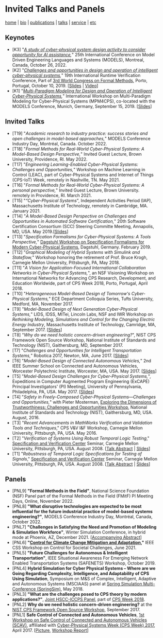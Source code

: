 # Invited Talks and Panels
[home](index.html) \| [bio](bio.html) \| [publications](publications.html) \| [talks](talks.html) \| [service](service.html) \| [etc](etc.html)

## Keynotes
- [K3] "*[A study of cyber-physical system design activity to consider opportunity for AI assistance](https://conf.researchr.org/track/models-2022/models-2022-keynotes),*" 25th International Conference on Model Driven Engineering Languages and Systems (MODELS), Montreal, Canada, October 26, 2022.
- [K2] "*[Challenges and opportunities in design and operation of intelligent cyber-physical systems](https://www.react.uni-saarland.de/rv2019/invitedspeakers.html),*" 19th International Runtime Verification Conference, Part of [3rd World Congress on Formal Methods](http://formalmethods2019.inesctec.pt/?page_id=1044), Porto, Portugal, October 10, 2019. \[[Slides](files/slides/Rajhans_RV2019.pdf) \| [Video](https://www.youtube.com/watch?v=bDhFVASF9PU)\]
- [K1] "*[Multi-Paradigm Modeling for Design and Operation of Intelligent Cyber-Physical Systems](https://msdl.uantwerpen.be/conferences/MPM4CPS/2019/index.php/program/),*" International Workshop on Multi-Paradigm Modeling for Cyber-Physical Systems (MPM4CPS), co-located with the MODELS Conference, Munich, Germany, September 15, 2019. \[[Slides](files/slides/Rajhans_MPM4CPS2019.pdf)\]

## Invited Talks
- [T19] "*Academic research to industry practice: success stories and open challenges in model-based approaches,*"  MODELS Conference Industry Day, Montréal, Canada. October 2022.
- [T18] "*Formal Methods for Real-World Cyber-Physical Systems: A Model-Based Design Perspective,*" Invited Guest Lecture, Brown University, Providence, RI. May 2022.
- [T17] "*Engineering Learning-Enabled Cyber-Physical Systems: Challenges and Opportunities,*" Workshop on Machine Learning in Control (LEAC), part of Cyber-Physical Systems and Internet of Things (CPS-IoT) Week, remotely in Nashville, TN. May 2021.
- [T16] "*Formal Methods for Real-World Cyber-Physical Systems: A personal perspective,*" Invited Guest Lecture, Brown University. remotely in Providence, RI. March 2021.
- [T15] "*“Cyber-Physical Systems*", Independent Activities Period (IAP), Massachusetts Institute of Technology, remotely in Cambridge, MA. January 2021.
- [T14] "*A Model-Based Design Perspective on Challenges and Opportunities in Automated Software Certification,*" 20th Software Certification Consortium (SCC) Steering Committe Meeting, Annapolis, MD, USA. May 2019.\[[Slides](files/slides/Rajhans_SCC2019.pdf)\] 
- [T13] "*Specification Formalisms for Cyber-Physical Systems: A Tools Perspective,*" [Dagstuhl Workshop on Specification Formalisms for Modern Cyber-Physical Systems](https://www.dagstuhl.de/en/program/calendar/semhp/?semnr=19071), Dagstuhl, Germany. February 2019.
- [T12] "*Graphical Modeling of Hybrid Systems with Simulink and Stateflow,*" Workshop honoring the retirement of Prof. Bruce Krogh, Carnegie Mellon University, Pittsburgh, PA, May 2018.
- [T11] "*A Vision for Application-Focused International Collaboration Networks in Cyber-Physical Systems,*", an NSF Visioning Workshop on International Networks for Advancing CPS Research, Development, and Education Worldwide, part of CPS Week 2018, Porto, Portugal, April 2018.
- [T10] "*Heterogeneous Model-Based Design of Tomorrow's Cyber-Physical Systems,*" ECE Department Colloquia Series, Tufts University, Medford, MA, November 2017.
- [T9] "*Model-Based Design of Next Generation Cyber-Physical Systems,*" LIDS, IDSS, MITei, Lincoln Labs, NSF and IWR Workshop on *Rethinking Modeling, Simulations and Control for the Changing Electric Energy Industry*, Massachusetts Institute of Technology, Camridge, MA, September 2017. \[[Slides](files/slides/Rajhans_MIT2017.pdf)\]
- [T8] "*Why do we need holistic concern-driven engineering?*", NIST CPS Framework Open Source Workshop, National
Institute of Standards and Technology (NIST), Gaithersburg, MD, September 2017.
- [T7] "*Challenges and Opportunities for Intelligent Transportation Systems,*" Robotica 2017, Newton, MA, June 2017. \[[Slides](files/slides/Rajhans_Robotica2017.pdf)\] 
- [T6] "*Model-Based Design of Connected Autonomous Vehicles,*" 2nd IEEE Summer School on Connected and Autonomous Vehicles, Worcester Polytechnic Institute, Worcester, MA, USA. May 2017. \[[Slides](files/slides/Rajhans_ConAV2017.pdf)\] 
- [T5] "*Model-Based Design Challenges for Cyber-Physical Systems,*", Expeditions in Computer Augmented Program Engineering (ExCAPE) Principal Investigators' (PI) Meeting], University of Pennsylvania, Philadelphia, PA, USA. May 2017. \[[Slides](files/slides/Rajhans_ExCAPE2017.pdf)\] 
- [T4] "*Safety in Freely-Composed Cyber-Physical Systems—Challenges and Opportunities,*" with Pieter Mosterman, [Exploring the Dimensions of Trustworthiness: Challenges and Opportunities Workshop](https://www.nist.gov/news-events/events/2016/08/exploring-dimensions-trustworthiness-challenges-and-opportunities), National Institute of Standards and Technology (NIST), Gaithersburg, MD, USA. August, 2016.
- [T3] "*Recent Advancements in MathWorks Verification and Validation Tools and Techniques*," CPS V&V I&F Workshop, Carnegie Mellon University, Pittsburgh, PA, USA. May 2016.
- [T2] "*Verification of Systems Using Robust Temporal Logic Testing*," [Specification and Verification Center](http://www.cs.cmu.edu/~svc/) Seminar, Carnegie Mellon University, Pittsburgh, PA, USA. August 2008. \[[Talk Abstract](http://www.cs.cmu.edu/~svc/talks/20080829-rajhans.html) \| [Slides](files/slides/Rajhans_SVC08_2.pdf)\]
- [T1] "*Robustness of Temporal Logic Specifications for Testing of Signals*," [Specification and Verification Center](http://www.cs.cmu.edu/~svc/) Seminar, Carnegie Mellon University, Pittsburgh, PA, USA. August 2008. \[[Talk Abstract](http://www.cs.cmu.edu/~svc/talks/20080821-rajhans.html) \| [Slides](files/slides/Rajhans_SVC08_1.pdf)\]

## Panels
- [PNL9] **"Formal Methods in the Field"**, National Science Foundation (NSF) Panel part of the Formal Methods in the Field (FMitF) PI Meeting Days, Online, November 2022.
- [PNL8] **"What disruptive technologies are expected to be most influential for the future industrial practice of model-based systems engineering?"**, MODELS Conference Industry Day, Montréal, Canada, October 2022.
- [PNL7] **"Challenges in Satisfying the Need and Promotion of Modeling & Simulation Workforce"**, Winter Simulation Conference, in hybrid mode at Phoenix, AZ, December 2021. \[[Accompanying Abstract](papers/SarjoughianYNR_WSC2021.pdf)\]
- [PNL6] **"[Control for Climate Change Mitigation and Adaptation](https://sites.google.com/view/ieee-css-societal-challenges/panels/control-for-climate),"** IEEE CSS Workshop on Control for Societal Challenges, June 2021.
- [PNL5] **"Future Challenges for Autonomous & Intelligent Transportation"**, IEEE Situational Awareness For Emerging Network Enabled Transportation Systems (SAFENETS) Workshop, October 2019.
- [PNL4] **Hybrid Simulation for Cyber Physical Systems – Where are we Going Regarding Complexity, Intelligence, and Adaptability of CPS Using Simulation**, Symposium on M&S of Complex, Intelligent, Adaptive and Autonomous Systems (MSCIAAS) panel at [Spring Simulation Multi-Conference (SpringSim)](http://scs.org/springsim/), May 2018.
- [PNL3] **"What are the challenges posed to CPS theory by modern applications?"**, [Joint HSCC-ICCPS Panel](https://www.hscc2018.deib.polimi.it/panel-session), part of [CPS Week 2018](https://cister.isep.ipp.pt/cpsweek2018/).
- [PNL2] **Why do we need holistic concern-driven engineering?** at the [NIST CPS Framework Open Source Workshop](https://www.nist.gov/news-events/events/2017/09/cps-framework-open-source-workshop), September 2017. 
- [PNL1] **Safe Control of Connected and Autonomous Vehicles**, [1st Workshop on Safe Control of Connected and Autonomous Vehicles (SCAV)](https://scav.in.tum.de/), affiliated with [Cyber-Physical Systems Week (CPS Week) 2017](https://cpsweek2017.ece.cmu.edu/), April 2017. \[[Picture](https://twitter.com/rajhans/status/856221543399137280), [Workshop Report](http://www.gleirscher.at/mg/dl/scav17-report-preprint.pdf)\]

